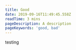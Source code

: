 ```yaml
---
title: Good
date: 2019-09-16T11:49:45.558Z
readTime: 3 mins
pageDescription: A description
pageKeywords: 'good, bad'
---
```

testing
